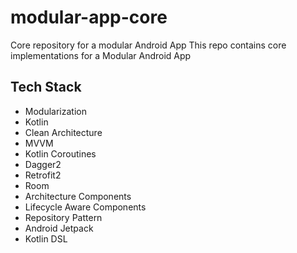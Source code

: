 # modular-app-core
Core repository for a modular Android App
This repo contains core implementations for a Modular Android App

## Tech Stack
- Modularization
- Kotlin
- Clean Architecture
- MVVM
- Kotlin Coroutines
- Dagger2
- Retrofit2
- Room
- Architecture Components
- Lifecycle Aware Components
- Repository Pattern
- Android Jetpack
- Kotlin DSL

